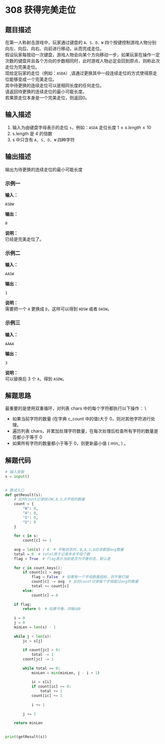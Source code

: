 # 308 获得完美走位

## 题目描述
在第一人称射击游戏中，玩家通过键盘的 `A、S、D、W` 四个按键控制游戏人物分别向左、向后、向右、向前进行移动，从而完成走位。 \
假设玩家每按动一次键盘，游戏人物会向某个方向移动一步，如果玩家在操作一定次数的键盘并且各个方向的步数相同时，此时游戏人物必定会回到原点，则称此次走位为完美走位。 \
现给定玩家的走位（例如：`ASDA`）,请通过更换其中一段连续走位的方式使得原走位能够变成一个完美走位。 \
其中待更换的连续走位可以是相同长度的任何走位。 \
请返回待更换的连续走位的最小可能长度。 \
若果原走位本身是一个完美走位，则返回0。

## 输入描述
1. 输入为由键盘字母表示的走位 `s`，例如：`ASDA`
走位长度 $1≤s.length≤10$ 
2. s.length 是 4 的倍数
3. s 中只含有 `A, S, D, W` 四种字符

## 输出描述
输出为待更换的连续走位的最小可能长度

### 示例一
**输入：**
```shell
ASDW
```

**输出：**
```shell
0
```

**说明：**  
已经是完美走位了。


### 示例二
**输入：**
```shell
AASW
```

**输出：**
```shell
1
```

**说明：**  
需要把一个 `A` 更换成 `D`，这样可以得到 `ADSW` 或者 `DASW`。

### 示例三
**输入：**
```shell
AAAA
```

**输出：**
```shell
3
```

**说明：**  
可以替换后 3 个 `A`，得到 `ASDW`。

## 解题思路
最重要的是使用双重循环，对列表 chars 中的每个字符都执行以下操作： \
- 如果当前字符的数量 (在字典 c_count 中的值)大于 0，则对其他字符进行处理。
- 遍历列表 chars，并累加处理字符数量，在每次处理后检查所有字符的数量是否都小于等于 0
- 如果所有字符的数量都小于等于 0，则更新最小值 ( min_ ) 。
## 解题代码

```python
# 输入获取
s = input()
 
 
# 算法入口
def getResult(s):
    # 此时count记录统计W,A,S,D字母的数量
    count = {
        "W": 0,
        "A": 0,
        "S": 0,
        "D": 0
    }
 
    for c in s:
        count[c] += 1
 
    avg = len(s) / 4  # 平衡状态时，W,A,S,D应该都是avg数量
    total = 0  # total用于记录多余字母个数
    flag = True  # flag表示当前是否为平衡状态，默认是
 
    for c in count.keys():
        if count[c] > avg:
            flag = False  # 如果有一个字母数量超标，则平衡打破
            count[c] -= avg  # 此时count记录每个字母超过avg的数量
            total += count[c]
        else:
            count[c] = 0
 
    if flag:
        return 0  # 如果平衡，则输出0
 
    i = 0
    j = 0
    minLen = len(s) - 1
 
    while j < len(s):
        jc = s[j]
 
        if count[jc] > 0:
            total -= 1
        count[jc] -= 1
 
        while total == 0:
            minLen = min(minLen, j - i + 1)
 
            ic = s[i]
            if count[ic] >= 0:
                total += 1
            count[ic] += 1
 
            i += 1
 
        j += 1
 
    return minLen
 
 
print(getResult(s))
```
